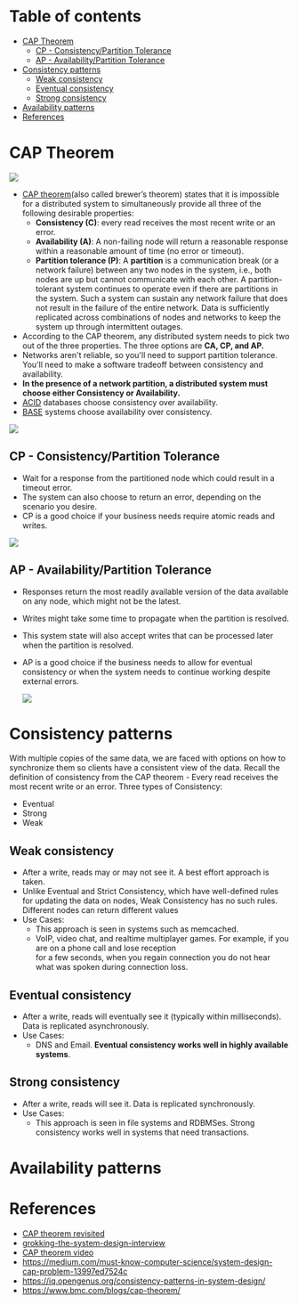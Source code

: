 # Table of contents

- [CAP Theorem](#cap-theorem)
  - [CP - Consistency/Partition Tolerance](#cp---consistencypartition-tolerance)
  - [AP - Availability/Partition Tolerance](#ap---availabilitypartition-tolerance)
- [Consistency patterns](#consistency-patterns)
  - [Weak consistency](#weak-consistency)
  - [Eventual consistency](#eventual-consistency)
  - [Strong consistency](#strong-consistency)
- [Availability patterns](#availability-patterns)
- [References](#references)

# CAP Theorem
![](../resources/basics/cap/cap_overall.png)
* [CAP theorem](https://en.wikipedia.org/wiki/CAP_theorem)(also called brewer’s theorem) states that it is impossible for a distributed system to simultaneously 
  provide all three of the following desirable properties:
  * **Consistency (C)**: every read receives the most recent write or an error.
  * **Availability (A)**: A non-failing node will return a reasonable response within a reasonable amount of time (no error or timeout).
  * **Partition tolerance (P)**: A **partition** is a communication break (or a network failure) between any two nodes 
    in the system, i.e., both nodes are up but cannot communicate with each other. A partition-tolerant system 
    continues to operate even if there are partitions in the system. Such a system can sustain any  network failure 
    that does not result in the failure of the entire network. Data is sufficiently replicated across combinations 
    of nodes and networks to keep the system up through intermittent outages.
* According to the CAP theorem, any distributed system needs to pick two out of the three properties.  The three 
  options are **CA, CP, and AP.**
* Networks aren't reliable, so you'll need to support partition tolerance. You'll need to  make a software tradeoff 
  between consistency and availability.
* **In the presence of a network partition, a distributed system must choose either Consistency or Availability.**
* [ACID](https://en.wikipedia.org/wiki/ACID) databases choose consistency over availability.
* [BASE](https://en.wikipedia.org/wiki/Eventual_consistency) systems choose availability over consistency.
  
![](../resources/basics/cap/cap_pie_chart.png)

## CP - Consistency/Partition Tolerance
* Wait for a response from the partitioned node which could result in a timeout error. 
* The system can also choose to return an error, depending on the scenario you desire. 
* CP is a good choice if your business needs require atomic reads and writes.

![](../resources/basics/cap/cap_cp.png)
## AP - Availability/Partition Tolerance
* Responses return the most readily available version of the data available on any node, which might not be the 
latest.   
* Writes might take some time to propagate when the partition is resolved.
* This system state will also accept writes that can be processed later when the partition is resolved.
* AP is a good choice if the business needs to allow for eventual consistency or when the system needs to continue 
  working despite external errors.

  ![](../resources/basics/cap/cap_ap.png)

# Consistency patterns
With multiple copies of the same data, we are faced with options on how to synchronize them so clients have a 
consistent view of the data. Recall the definition of consistency from the CAP theorem -  Every read receives the 
most recent write or an error.
Three types of Consistency:
* Eventual
* Strong
* Weak

## Weak consistency
* After a write, reads may or may not see it. A best effort approach is taken.
* Unlike Eventual and Strict Consistency, which have well-defined rules for updating the data on nodes,  Weak 
  Consistency has no such rules. Different nodes can return different values
* Use Cases:
  * This approach is seen in systems such as memcached. 
  *  VoIP, video chat, and realtime  multiplayer games. For example, if you are on a phone call and lose reception  
     for a  few seconds, when you regain connection you do not hear what was spoken during connection loss.

## Eventual consistency
* After a write, reads will eventually see it (typically within milliseconds). Data is replicated asynchronously.
* Use Cases:
  * DNS and Email. **Eventual consistency works well in highly available systems**.

## Strong consistency
* After a write, reads will see it. Data is replicated synchronously.
* Use Cases:
  * This approach is seen in file systems and RDBMSes. Strong consistency works well in systems that need transactions.

# Availability patterns

# References
* [CAP theorem revisited](https://robertgreiner.com/cap-theorem-revisited/)
* [grokking-the-system-design-interview](https://www.educative.io/courses/grokking-the-system-design-interview/RMkqx1Egxqz)
* [CAP theorem video](https://www.youtube.com/watch?v=k-Yaq8AHlFA)
* https://medium.com/must-know-computer-science/system-design-cap-problem-13997ed7524c
* https://iq.opengenus.org/consistency-patterns-in-system-design/
* https://www.bmc.com/blogs/cap-theorem/